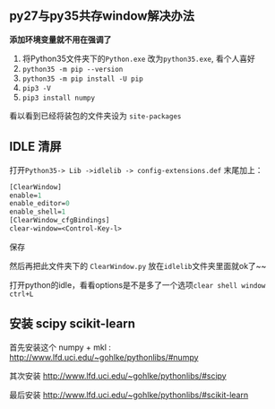 ## py27与py35共存window解决办法

**添加环境变量就不用在强调了**

1. 将Python35文件夹下的`Python.exe` 改为`python35.exe`, 看个人喜好
2. `python35 -m pip --version`
3. `python35 -m pip install -U pip`
4.  `pip3 -V`
5.  `pip3 install numpy`

看以看到已经将装包的文件夹设为 `site-packages`

## IDLE 清屏

打开`Python35-> Lib ->idlelib -> config-extensions.def`
末尾加上：

```def
[ClearWindow]
enable=1
enable_editor=0
enable_shell=1
[ClearWindow_cfgBindings]
clear-window=<Control-Key-l>
```
保存

然后再把此文件夹下的 `ClearWindow.py` 放在`idlelib`文件夹里面就ok了~~

打开python的idle，看看options是不是多了一个选项`clear shell window ctrl+L`

## 安装 scipy scikit-learn

首先安装这个 numpy + mkl :  http://www.lfd.uci.edu/~gohlke/pythonlibs/#numpy

其次安装  http://www.lfd.uci.edu/~gohlke/pythonlibs/#scipy

最后安装  http://www.lfd.uci.edu/~gohlke/pythonlibs/#scikit-learn

